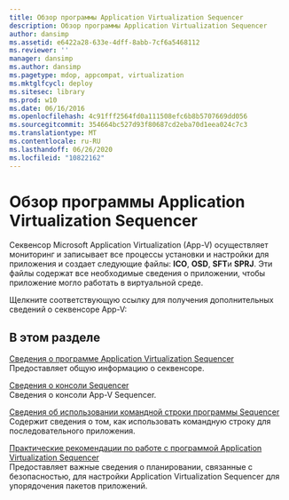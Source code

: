 ```yaml
---
title: Обзор программы Application Virtualization Sequencer
description: Обзор программы Application Virtualization Sequencer
author: dansimp
ms.assetid: e6422a28-633e-4dff-8abb-7cf6a5468112
ms.reviewer: ''
manager: dansimp
ms.author: dansimp
ms.pagetype: mdop, appcompat, virtualization
ms.mktglfcycl: deploy
ms.sitesec: library
ms.prod: w10
ms.date: 06/16/2016
ms.openlocfilehash: 4c91fff2564fd0a111508efc6b8b5707669dd056
ms.sourcegitcommit: 354664bc527d93f80687cd2eba70d1eea024c7c3
ms.translationtype: MT
ms.contentlocale: ru-RU
ms.lasthandoff: 06/26/2020
ms.locfileid: "10822162"
---
```

# Обзор программы Application Virtualization Sequencer


Секвенсор Microsoft Application Virtualization (App-V) осуществляет мониторинг и записывает все процессы установки и настройки для приложения и создает следующие файлы: **ICO**, **OSD**, **SFT**и **SPRJ**. Эти файлы содержат все необходимые сведения о приложении, чтобы приложение могло работать в виртуальной среде.

Щелкните соответствующую ссылку для получения дополнительных сведений о секвенсоре App-V:

## В этом разделе


<a href="" id="about-the-application-virtualization-sequencer"></a>[Сведения о программе Application Virtualization Sequencer](about-the-application-virtualization-sequencer.md)  
Предоставляет общую информацию о секвенсоре.

<a href="" id="about-the-sequencer-console"></a>[Сведения о консоли Sequencer](about-the-sequencer-console.md)  
Сведения о консоли App-V Sequencer.

<a href="" id="about-using-the-sequencer-command-line"></a>[Сведения об использовании командной строки программы Sequencer](about-using-the-sequencer-command-line.md)  
Содержит сведения о том, как использовать командную строку для последовательного приложения.

<a href="" id="best-practices-for-the-application-virtualization-sequencer"></a>[Практические рекомендации по работе с программой Application Virtualization Sequencer](best-practices-for-the-application-virtualization-sequencer-sp1.md)  
Предоставляет важные сведения о планировании, связанные с безопасностью, для настройки Application Virtualization Sequencer для упорядочения пакетов приложений.

 

 





